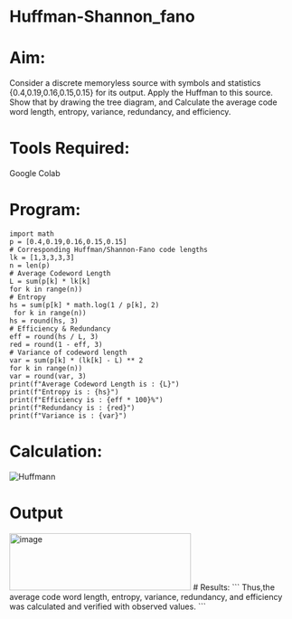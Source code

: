 # Huffman-Shannon_fano
# Aim:
Consider a discrete memoryless source with symbols and statistics {0.4,0.19,0.16,0.15,0.15} for its output. 
Apply the Huffman to this source. 
Show that by drawing the tree diagram, and 
Calculate the average code word length, entropy, variance, redundancy, and efficiency.
# Tools Required:
Google Colab 
# Program:
```
import math
p = [0.4,0.19,0.16,0.15,0.15]
# Corresponding Huffman/Shannon-Fano code lengths
lk = [1,3,3,3,3]
n = len(p)
# Average Codeword Length
L = sum(p[k] * lk[k] 
for k in range(n))
# Entropy
hs = sum(p[k] * math.log(1 / p[k], 2)
 for k in range(n))
hs = round(hs, 3)
# Efficiency & Redundancy
eff = round(hs / L, 3)
red = round(1 - eff, 3)
# Variance of codeword length
var = sum(p[k] * (lk[k] - L) ** 2 
for k in range(n))
var = round(var, 3)
print(f"Average Codeword Length is : {L}")
print(f"Entropy is : {hs}")
print(f"Efficiency is : {eff * 100}%")
print(f"Redundancy is : {red}")
print(f"Variance is : {var}")
```
# Calculation:
![Huffmann ](https://github.com/user-attachments/assets/4a471088-a5e0-45d2-bf01-e1c1262ebc96)
# Output
<img width="321" height="101" alt="image" src="https://github.com/user-attachments/assets/6a3f4cd3-1d4a-4f62-881a-fb9060542b2a" />
# Results:
```
Thus,the average code word length, entropy, variance, redundancy, and efficiency was calculated and verified with observed values.
```
